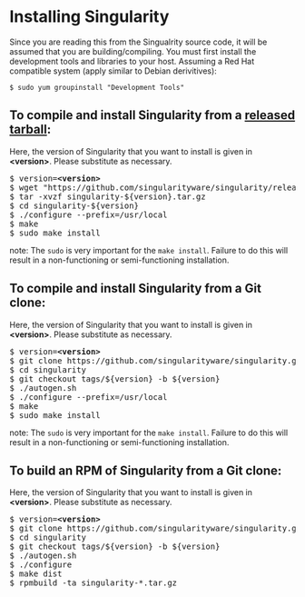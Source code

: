 # Installing Singularity

Since you are reading this from the Singualrity source code, it will be
assumed that you are building/compiling. You must first
install the development tools and libraries to your host. Assuming a Red
Hat compatible system (apply similar to Debian derivitives):

```
$ sudo yum groupinstall "Development Tools"
```


## To compile and install Singularity from a [released tarball](https://github.com/singularityware/singularity/releases):
Here, the version of Singularity that you want to install is given in <b>&lt;version&gt;</b>.  Please substitute as necessary.  
<pre>
$ version=<b>&lt;version&gt;</b>
$ wget "https://github.com/singularityware/singularity/releases/download/${version}/singularity-${version}.tar.gz"
$ tar -xvzf singularity-${version}.tar.gz
$ cd singularity-${version}
$ ./configure --prefix=/usr/local
$ make
$ sudo make install
</pre>

note: The `sudo` is very important for the `make install`. Failure to do this
will result in a non-functioning or semi-functioning installation.

## To compile and install Singularity from a Git clone:
Here, the version of Singularity that you want to install is given in <b>&lt;version&gt;</b>.  Please substitute as necessary.  
<pre>
$ version=<b>&lt;version&gt;</b>
$ git clone https://github.com/singularityware/singularity.git
$ cd singularity
$ git checkout tags/${version} -b ${version}
$ ./autogen.sh
$ ./configure --prefix=/usr/local
$ make
$ sudo make install
</pre>

note: The `sudo` is very important for the `make install`. Failure to do this
will result in a non-functioning or semi-functioning installation.

## To build an RPM of Singularity from a Git clone:
Here, the version of Singularity that you want to install is given in <b>&lt;version&gt;</b>.  Please substitute as necessary.  
<pre>
$ version=<b>&lt;version&gt;</b>
$ git clone https://github.com/singularityware/singularity.git
$ cd singularity
$ git checkout tags/${version} -b ${version}
$ ./autogen.sh
$ ./configure
$ make dist
$ rpmbuild -ta singularity-*.tar.gz
</pre>
